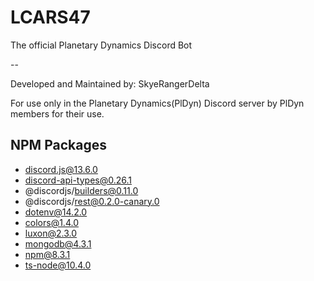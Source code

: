 # LCARS47
The official Planetary Dynamics Discord Bot

--

Developed and Maintained by: SkyeRangerDelta

For use only in the Planetary Dynamics(PlDyn) Discord server by PlDyn members for their use.

## NPM Packages
- discord.js@13.6.0
- discord-api-types@0.26.1
- @discordjs/builders@0.11.0
- @discordjs/rest@0.2.0-canary.0
- dotenv@14.2.0
- colors@1.4.0
- luxon@2.3.0
- mongodb@4.3.1
- npm@8.3.1
- ts-node@10.4.0
